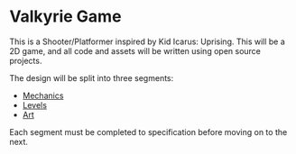 # Valkyrie Game

This is a Shooter/Platformer inspired by Kid Icarus: Uprising. This will be a 2D game, and all code and assets will be written using open source projects.

The design will be split into three segments:

* [Mechanics](Mechanics.md)
* [Levels](Levels.md)
* [Art](Art.md)

Each segment must be completed to specification before moving on to the next.